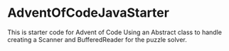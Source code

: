 # AdventOfCodeJavaStarter
This is starter code for Advent of Code Using an Abstract class to handle creating a Scanner and BufferedReader for the puzzle solver.
